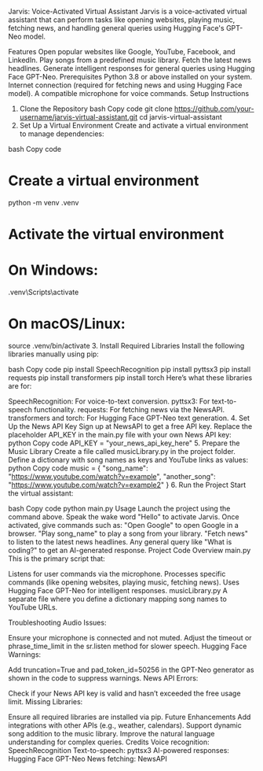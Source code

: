 Jarvis: Voice-Activated Virtual Assistant
Jarvis is a voice-activated virtual assistant that can perform tasks like opening websites, playing music, fetching news, and handling general queries using Hugging Face's GPT-Neo model.

Features
Open popular websites like Google, YouTube, Facebook, and LinkedIn.
Play songs from a predefined music library.
Fetch the latest news headlines.
Generate intelligent responses for general queries using Hugging Face GPT-Neo.
Prerequisites
Python 3.8 or above installed on your system.
Internet connection (required for fetching news and using Hugging Face model).
A compatible microphone for voice commands.
Setup Instructions
1. Clone the Repository
bash
Copy code
git clone https://github.com/your-username/jarvis-virtual-assistant.git
cd jarvis-virtual-assistant
2. Set Up a Virtual Environment
Create and activate a virtual environment to manage dependencies:

bash
Copy code
# Create a virtual environment
python -m venv .venv

# Activate the virtual environment
# On Windows:
.venv\Scripts\activate

# On macOS/Linux:
source .venv/bin/activate
3. Install Required Libraries
Install the following libraries manually using pip:

bash
Copy code
pip install SpeechRecognition
pip install pyttsx3
pip install requests
pip install transformers
pip install torch
Here’s what these libraries are for:

SpeechRecognition: For voice-to-text conversion.
pyttsx3: For text-to-speech functionality.
requests: For fetching news via the NewsAPI.
transformers and torch: For Hugging Face GPT-Neo text generation.
4. Set Up the News API Key
Sign up at NewsAPI to get a free API key.
Replace the placeholder API_KEY in the main.py file with your own News API key:
python
Copy code
API_KEY = "your_news_api_key_here"
5. Prepare the Music Library
Create a file called musicLibrary.py in the project folder.
Define a dictionary with song names as keys and YouTube links as values:
python
Copy code
music = {
    "song_name": "https://www.youtube.com/watch?v=example",
    "another_song": "https://www.youtube.com/watch?v=example2"
}
6. Run the Project
Start the virtual assistant:

bash
Copy code
python main.py
Usage
Launch the project using the command above.
Speak the wake word "Hello" to activate Jarvis.
Once activated, give commands such as:
"Open Google" to open Google in a browser.
"Play song_name" to play a song from your library.
"Fetch news" to listen to the latest news headlines.
Any general query like "What is coding?" to get an AI-generated response.
Project Code Overview
main.py
This is the primary script that:

Listens for user commands via the microphone.
Processes specific commands (like opening websites, playing music, fetching news).
Uses Hugging Face GPT-Neo for intelligent responses.
musicLibrary.py
A separate file where you define a dictionary mapping song names to YouTube URLs.

Troubleshooting
Audio Issues:

Ensure your microphone is connected and not muted.
Adjust the timeout or phrase_time_limit in the sr.listen method for slower speech.
Hugging Face Warnings:

Add truncation=True and pad_token_id=50256 in the GPT-Neo generator as shown in the code to suppress warnings.
News API Errors:

Check if your News API key is valid and hasn’t exceeded the free usage limit.
Missing Libraries:

Ensure all required libraries are installed via pip.
Future Enhancements
Add integrations with other APIs (e.g., weather, calendars).
Support dynamic song addition to the music library.
Improve the natural language understanding for complex queries.
Credits
Voice recognition: SpeechRecognition
Text-to-speech: pyttsx3
AI-powered responses: Hugging Face GPT-Neo
News fetching: NewsAPI
